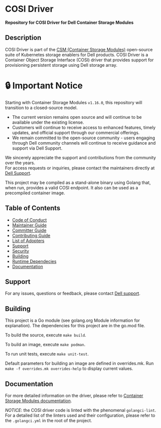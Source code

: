 # COSI Driver

**Repository for COSI Driver for Dell Container Storage Modules**

## Description
COSI Driver is part of the [CSM (Container Storage Modules)](https://github.com/dell/csm) open-source suite of Kubernetes storage enablers for Dell products. COSI Driver is a Container Object Storage Interface (COSI) driver that provides support for provisioning persistent storage using Dell storage array. 

<!-- It supports CSI specification version 1.5. -->

# :lock: **Important Notice**
Starting with Container Storage Modules `v1.16.0`, this repository will transition to a closed-source model.<br>
* The current version remains open source and will continue to be available under the existing license.
* Customers will continue to receive access to enhanced features, timely updates, and official support through our commercial offerings.
* We remain committed to the open-source community - users engaging through Dell community channels will continue to receive guidance and support via Dell Support.

We sincerely appreciate the support and contributions from the community over the years.<br>
For access requests or inquiries, please contact the maintainers directly at [Dell Support](https://www.dell.com/support/kbdoc/en-in/000188046/container-storage-interface-csi-drivers-and-container-storage-modules-csm-how-to-get-support).

This project may be compiled as a stand-alone binary using Golang that, when run, provides a valid COSI endpoint. It also can be used as a precompiled container image.

## Table of Contents

* [Code of Conduct](https://github.com/dell/csm/blob/main/docs/CODE_OF_CONDUCT.md)
* [Maintainer Guide](https://github.com/dell/csm/blob/main/docs/MAINTAINER_GUIDE.md)
* [Committer Guide](https://github.com/dell/csm/blob/main/docs/COMMITTER_GUIDE.md)
* [Contributing Guide](https://github.com/dell/csm/blob/main/docs/CONTRIBUTING.md)
* [List of Adopters](https://github.com/dell/csm/blob/main/docs/ADOPTERS.md)
* [Support](#support)
* [Security](https://github.com/dell/csm/blob/main/docs/SECURITY.md)
* [Building](#building)
* [Runtime Dependecies](#runtime-dependencies)
* [Documentation](#documentation)

## Support
For any issues, questions or feedback, please contact [Dell support](https://www.dell.com/support/incidents-online/en-us/contactus/product/container-storage-modules).

## Building
This project is a Go module (see golang.org Module information for explanation). 
The dependencies for this project are in the go.mod file.

To build the source, execute `make build`.

To build an image, execute `make podman`.

To run unit tests, execute `make unit-test`.

Default parameters for building an image are defined in overrides.mk. Run `make -f overrides.mk overrides-help` to display current values.

<!-- You can run an integration test on a Linux system by populating the file `env.sh` with values for your Dell PowerMax systems and then run "`make integration-test`". -->

<!-- ## Runtime Dependencies -->
<!-- Both the Controller and the Node portions of the driver can only be run on nodes which have network connectivity to a “`Unisphere for PowerMax`” server (which is used by the driver). 

If you are using ISCSI, then the Node portion of the driver can only be run on nodes that have the iscsi-initiator-utils package installed. -->

## Documentation
For more detailed information on the driver, please refer to [Container Storage Modules documentation](https://dell.github.io/csm-docs/).

*NOTICE*: the COSI driver code is linted with the phenomenal `golangci-lint`. For a detailed list 
of the linters used and their configuration, please refer to the `.golangci.yml` in the root of the project.
